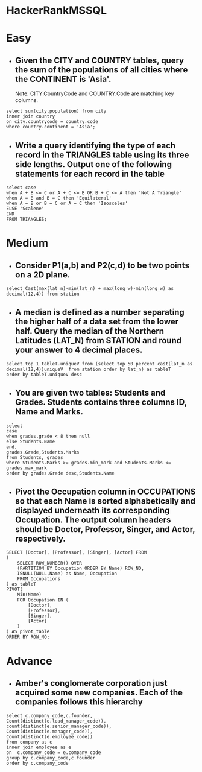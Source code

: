 # HackerRankMSSQL

# Easy
- ## Given the CITY and COUNTRY tables, query the sum of the populations of all cities where the CONTINENT is 'Asia'.
     Note: CITY.CountryCode and COUNTRY.Code are matching key columns.
```
select sum(city.population) from city 
inner join country 
on city.countrycode = country.code
where country.continent = 'Asia';
```

- ## Write a query identifying the type of each record in the TRIANGLES table using its three side lengths. Output one of the following statements for each record in the table
```
select case
when A + B <= C or A + C <= B OR B + C <= A then 'Not A Triangle'
when A = B and B = C then 'Equilateral'
when A = B or B = C or A = C then 'Isosceles'
ELSE 'Scalene'
END
FROM TRIANGLES;
```

# Medium
- ## Consider P1(a,b) and P2(c,d) to be two points on a 2D plane.
```
select Cast(max(lat_n)-min(lat_n) + max(long_w)-min(long_w) as decimal(12,4)) from station
```
- ## A median is defined as a number separating the higher half of a data set from the lower half. Query the median of the Northern Latitudes (LAT_N) from STATION and round your answer to 4 decimal places.
```
select top 1 tableT.uniqueV from (select top 50 percent cast(lat_n as decimal(12,4))uniqueV  from station order by lat_n) as tableT
order by tableT.uniqueV desc
```
- ## You are given two tables: Students and Grades. Students contains three columns ID, Name and Marks.
```
select 
case 
when grades.grade < 8 then null
else Students.Name
end,
grades.Grade,Students.Marks
from Students, grades
where Students.Marks >= grades.min_mark and Students.Marks <= grades.max_mark
order by grades.Grade desc,Students.Name
```

- ## Pivot the Occupation column in OCCUPATIONS so that each Name is sorted alphabetically and displayed underneath its corresponding Occupation. The output column headers should be Doctor, Professor, Singer, and Actor, respectively.
```
SELECT [Doctor], [Professor], [Singer], [Actor] FROM   
(
    SELECT ROW_NUMBER() OVER 
    (PARTITION BY Occupation ORDER BY Name) ROW_NO, 
    ISNULL(NULL,Name) as Name, Occupation
    FROM Occupations
) as tableT
PIVOT(
    Min(Name)
    FOR Occupation IN (
        [Doctor], 
        [Professor], 
        [Singer], 
        [Actor]
    )
) AS pivot_table
ORDER BY ROW_NO;
```



# Advance
- ## Amber's conglomerate corporation just acquired some new companies. Each of the companies follows this hierarchy
```
select c.company_code,c.founder,
Count(distinct(e.lead_manager_code)),
count(distinct(e.senior_manager_code)),
Count(distinct(e.manager_code)),
Count(distinct(e.employee_code))
from company as c
inner join employee as e
on  c.company_code = e.company_code
group by c.company_code,c.founder
order by c.company_code
```

